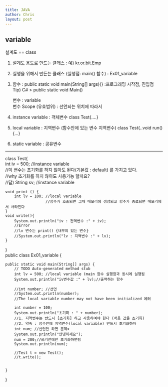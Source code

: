 ```yaml
---
title: JAVA
author: Chris
layout: post
---
```


## variable
설계도 == class
 1. 설계도 용도로 만드는 클래스 : 예) kr.or.bit.Emp
 2. 실행을 위해서 만든는 클래스 (실행점: main() 함수) : Ex01_variable
 3. 함수 : public static void main(String[] args){} :프로그래밍 시작점, 진입점
 Tip) C# > public static void Main()
 
 
  
     변수 : variable <br>
     변수 Scope (유효범위) : 선언되는 위치에 따라서
 1. instance variable : 객체변수 class Test{....}
 2. local variable : 지역변수 (함수안에 있는 변수 지역변수) class Test{..void run(){...}
 3. static variable : 공유변수
<hr>
class Test{<br>
	     int iv = 500; //instance variable
	<br>//이 변수는 초기화를 하지 않아도 된다(기본값 : default) 를 가지고 있다.
	<br>//why 초기화를 하지 않아도 사용가능 할까요?
	<br>//답)
	String sv; //instance variable
	
	void print () {
		int lv = 100; //local variable
				      //함수가 호출되면 그때 메모리에 생성되고 함수가 종료되면 메모리에서 사라진다
	}
	void write(){
		System.out.println("iv : 전역변수 :" + iv);
		//Error
		//lv 변수는 print() {내부의 있는 변수}
		//System.out.println("lv : 지역변수 :" + lv);
	}
}<br>
public class Ex01_variable {

	public static void main(String[] args) {
		// TODO Auto-generated method stub
		int lv = 500; //local variable (main 함수 실행함과 동시에 실행됨
		System.out.println("iv변수값 :" + lv);//출력하는 함수
		
		//int number; //선언
		//System.out.println(number);
		//The local variable number may not have been initialized 에러
		
		int number = 100;
		System.out.println("초기화 : " + number);
		//1. 지역변수는 반드시 [초기화] 하고 사용하여야 한다 (처음 값을 초기화)
		//2. 약속 : 함수안에 지역변수(local variable) 반드시 초기화하자
		int num; //선언만 하면 문제x
		System.out.println("안녕하세요");
		num = 200;//쓰기전에만 초기화하면됨
		System.out.println(num);
		
		//Test t = new Test();
		//t.write();
		

	}

}  